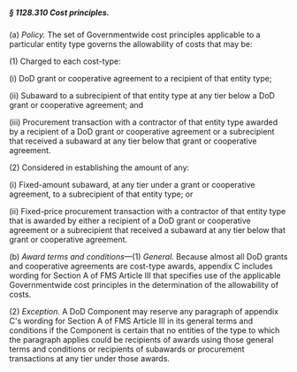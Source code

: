 ##### § 1128.310 Cost principles. #####

(a) *Policy.* The set of Governmentwide cost principles applicable to a particular entity type governs the allowability of costs that may be:

(1) Charged to each cost-type:

(i) DoD grant or cooperative agreement to a recipient of that entity type;

(ii) Subaward to a subrecipient of that entity type at any tier below a DoD grant or cooperative agreement; and

(iii) Procurement transaction with a contractor of that entity type awarded by a recipient of a DoD grant or cooperative agreement or a subrecipient that received a subaward at any tier below that grant or cooperative agreement.

(2) Considered in establishing the amount of any:

(i) Fixed-amount subaward, at any tier under a grant or cooperative agreement, to a subrecipient of that entity type; or

(ii) Fixed-price procurement transaction with a contractor of that entity type that is awarded by either a recipient of a DoD grant or cooperative agreement or a subrecipient that received a subaward at any tier below that grant or cooperative agreement.

(b) *Award terms and conditions*—(1) *General.* Because almost all DoD grants and cooperative agreements are cost-type awards, appendix C includes wording for Section A of FMS Article III that specifies use of the applicable Governmentwide cost principles in the determination of the allowability of costs.

(2) *Exception.* A DoD Component may reserve any paragraph of appendix C's wording for Section A of FMS Article III in its general terms and conditions if the Component is certain that no entities of the type to which the paragraph applies could be recipients of awards using those general terms and conditions or recipients of subawards or procurement transactions at any tier under those awards.
